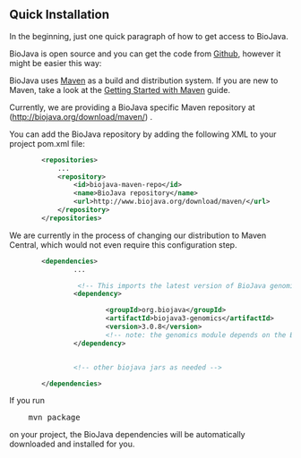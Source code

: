 ## Quick Installation

In the beginning, just one quick paragraph of how to get access to BioJava.

BioJava is open source and you can get the code from [Github](https://github.com/biojava/biojava), however it might be easier this way:

BioJava uses [Maven](http://maven.apache.org/) as a build and distribution system. If you are new to Maven, take a look at the [Getting Started with Maven](http://maven.apache.org/guides/getting-started/index.html)  guide.

Currently, we are providing a BioJava specific Maven repository at (http://biojava.org/download/maven/) .

You can add the BioJava repository by adding the following XML to your project pom.xml file:

```xml
        <repositories>
            ...
            <repository>
                <id>biojava-maven-repo</id>
                <name>BioJava repository</name>
                <url>http://www.biojava.org/download/maven/</url>           
            </repository>
        </repositories>
```

We are currently in the process of changing our distribution to Maven Central, which would not even require this configuration step.

```xml
        <dependencies>
                ...

                 <!-- This imports the latest version of BioJava genomics module -->
                <dependency>

                        <groupId>org.biojava</groupId>
                        <artifactId>biojava3-genomics</artifactId>
                        <version>3.0.8</version>
                        <!-- note: the genomics module depends on the BioJava-core module and will import it automatically -->
                </dependency>


                <!-- other biojava jars as needed -->

        </dependencies> 
```

If you run 

<pre>
    mvn package
</pre>

 on your project, the BioJava dependencies will be automatically downloaded and installed for you.

